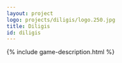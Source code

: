 ```yaml
---
layout: project
logo: projects/diligis/logo.250.jpg
title: Diligis
id: diligis
---
```


{% include game-description.html %}
